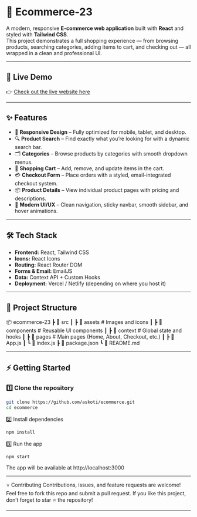 # 🛒 Ecommerce-23

A modern, responsive **E-commerce web application** built with **React** and styled with **Tailwind CSS**.  
This project demonstrates a full shopping experience — from browsing products, searching categories, adding items to cart, and checking out — all wrapped in a clean and professional UI.

---

## 🚀 Live Demo
👉 [Check out the live website here](https://your-deployed-link.com)

---

## ✨ Features

- 📱 **Responsive Design** – Fully optimized for mobile, tablet, and desktop.
- 🔍 **Product Search** – Find exactly what you’re looking for with a dynamic search bar.
- 🗂️ **Categories** – Browse products by categories with smooth dropdown menus.
- 🛒 **Shopping Cart** – Add, remove, and update items in the cart.
- 💳 **Checkout Form** – Place orders with a styled, email-integrated checkout system.
- 📦 **Product Details** – View individual product pages with pricing and descriptions.
- 🌙 **Modern UI/UX** – Clean navigation, sticky navbar, smooth sidebar, and hover animations.

---

## 🛠️ Tech Stack

- **Frontend:** React, Tailwind CSS  
- **Icons:** React Icons  
- **Routing:** React Router DOM  
- **Forms & Email:** EmailJS  
- **Data:** Context API + Custom Hooks  
- **Deployment:** Vercel / Netlify (depending on where you host it)

---

## 📂 Project Structure

📦 ecommerce-23
┣ 📂 src
┃ ┣ 📂 assets # Images and icons
┃ ┣ 📂 components # Reusable UI components
┃ ┣ 📂 context # Global state and hooks
┃ ┣ 📂 pages # Main pages (Home, About, Checkout, etc.)
┃ ┣ 📜 App.js
┃ ┗ 📜 index.js
┣ 📜 package.json
┗ 📜 README.md


---

## ⚡ Getting Started

### 1️⃣ Clone the repository
```bash
git clone https://github.com/askoti/ecommerce.git
cd ecommerce
```
2️⃣ Install dependencies
```bash
npm install
```

3️⃣ Run the app

```bash
npm start
```

The app will be available at http://localhost:3000

---

⭐ Contributing
Contributions, issues, and feature requests are welcome!
Feel free to fork this repo and submit a pull request.
If you like this project, don’t forget to star ⭐ the repository!

---
